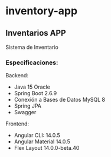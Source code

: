 # inventory-app

## Inventarios APP

Sistema de Inventario
<br/>

### Especificaciones:
Backend:
- Java 15 Oracle
- Spring Boot 2.6.9
- Conexión a Bases de Datos MySQL 8
- Spring JPA
- Swagger


Frontend:
- Angular CLI: 14.0.5
- Angular Material 14.0.5
- Flex Layout 14.0.0-beta.40